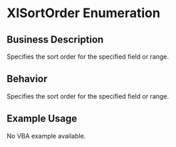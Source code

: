 # XlSortOrder Enumeration

## Business Description
Specifies the sort order for the specified field or range.

## Behavior
Specifies the sort order for the specified field or range.

## Example Usage
No VBA example available.